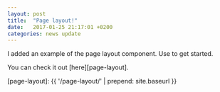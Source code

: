 ```yaml
---
layout: post
title:  "Page layout!"
date:   2017-01-25 21:17:01 +0200
categories: news update
---
```

I added an example of the page layout component. Use to get started.

You can check it out [here][page-layout].

[page-layout]: {{ '/page-layout/' | prepend: site.baseurl }}


